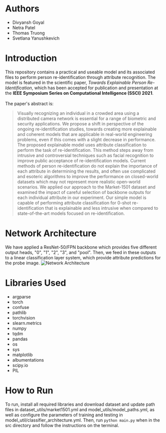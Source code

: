 # Authors
* Divyansh Goyal
* Netra Patel
* Thomas Truong
* Svetlana Yanushkevich

# Introduction
This repository contains a practical and useable model and its associated files to perform person re-identification through attribute recognition.
The model is featured in the scientific paper, _Towards Explainable Person Re-Identification_, which has been accepted for publication and presentation at the __IEEE Symposium Series on Computational Intelligence (SSCI) 2021__.
<br><br>The paper's abstract is:
> Visually recognizing an individual in a crowded area using a distributed camera network is essential for a range of biometric and security applications. We propose a shift in perspective of the ongoing re-identification studies, towards creating more explainable and coherent models that are applicable in real-world engineering problems, even if this comes with a slight decrease in performance. The proposed explainable model uses attribute classification to perform the task of re-identification. This method steps away from  intrusive and controversial techniques such as facial recognition to improve public acceptance of re-identification models. Current methods of person re-identification do not explain the importance of each attribute in determining the results, and often use complicated and esoteric algorithms to improve the performance on closed-world datasets which may not represent more realistic open-world scenarios. We applied our approach to the Market-1501 dataset and examined the impact of careful selection of backbone outputs for each individual attribute in our experiment. Our simple model is capable of performing attribute classification for 0-shot re-identification that is explainable and less intrusive when
compared to state-of-the-art models focused on re-identification.

# Network Architecture
We have applied a ResNet-50/FPN backbone which provides five different output heads, "0", "1", "2", "3", and "pool". Then, we feed in these outputs to a linear classification layer system, which provide attribute predictions for the probe image.
![Network Architecture](https://user-images.githubusercontent.com/58268240/138032890-6f8d315d-1d4a-46de-96f5-2fa7bca0c9b7.PNG)

# Libraries Used
* argparse
* torch
* confuse
* pathlib
* torchvision
* slearn.metrics
* numpy
* tqdm
* pandas
* os
* sys
* matplotlib
* albumentations
* scipy.io
* PIL

# How to Run
To run, install all required libraries and download dataset and update path files in dataset_utils/market1501.yml and model_utils/model_paths.yml, as well as configure the parameters of training and testing in model_util/classifier_architecture.yml. Then, run `python main.py` when in the src directory and follow the instructions on the terminal.
